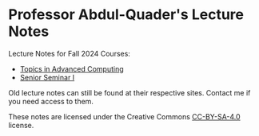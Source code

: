 # Professor Abdul-Quader's Lecture Notes

Lecture Notes for Fall 2024 Courses:

* [Topics in Advanced Computing](haskell)
* [Senior Seminar I](senior-seminar)

Old lecture notes can still be found at their respective sites. Contact me if you need access to them.

These notes are licensed under the Creative Commons [CC-BY-SA-4.0](https://creativecommons.org/licenses/by-sa/4.0/legalcode) license.
